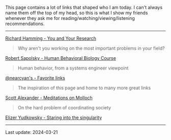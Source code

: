 This page contains a lot of links that shaped who I am today. I can't always name them off the top of my head, so this is what I show my friends whenever they ask me for reading/watching/viewing/listening recommendations.

---

[Richard Hamming - You and Your Research](https://gwern.net/doc/science/1986-hamming)
>Why aren't you working on the most important problems in your field?

[Robert Sapolsky - Human Behavioral Biology Course](https://www.youtube.com/watch?v=NNnIGh9g6fA&list=PL848F2368C90DDC3D)
>Human behavior, from a systems engineer viewpoint

[@nearcyan's - Favorite links](https://near.blog/my-favorite-links/)
>The inspiration of this page and home to many more great links

[Scott Alexander - Meditations on Molloch](https://slatestarcodex.com/2014/07/30/meditations-on-moloch/)
>On the hard problem of coordinating society

[Elizer Yudkowsky - Staring into the singularity](https://slatestarcodex.com/2014/07/30/meditations-on-moloch/)

---

Last update: 2024-03-21



